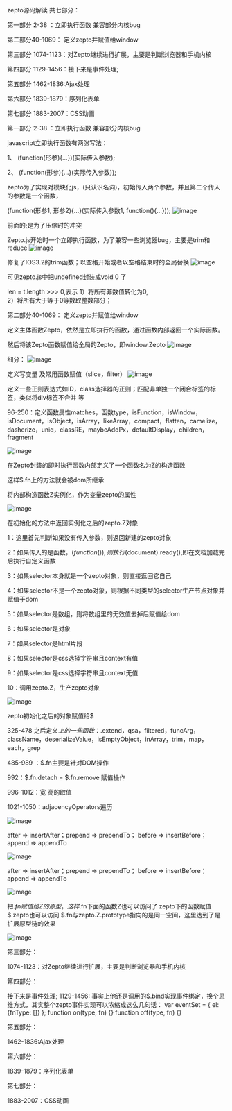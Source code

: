 zepto源码解读
共七部分：

第一部分 2-38 ：立即执行函数 兼容部分内核bug

第二部分40-1069： 定义zepto并赋值给window 


第三部分 1074-1123：对Zepto继续进行扩展，主要是判断浏览器和手机内核

第四部分 1129-1456：接下来是事件处理;

第五部分 1462-1836:Ajax处理

第六部分 1839-1879：序列化表单

第七部分 1883-2007：CSS动画

第一部分 2-38 ：立即执行函数 兼容部分内核bug

javascript立即执行函数有两张写法：

1、 (function(形参){...})(实际传入参数);

2、 (function(形参){...}(实际传入参数));


zepto为了实现对模块化js，(只认识名词)，初始传入两个参数，并且第二个传入的参数是一个函数，

(function(形参1, 形参2){...}(实际传入参数1, function(){...}));
![image](https://github.com/moveondo/Learn-zepto/blob/master/images/1.png)
 
前面的;是为了压缩时的冲突

Zepto.js开始时一个立即执行函数，为了兼容一些浏览器bug，主要是trim和reduce
![image](https://github.com/moveondo/Learn-zepto/blob/master/images/2.png)

 
修复了IOS3.2的trim函数；以空格开始或者以空格结束时的全局替换
![image](https://github.com/moveondo/Learn-zepto/blob/master/images/3.png)

可见zepto.js中把undefined封装成void 0 了
 
len = t.length >>> 0,表示
1）将所有非数值转化为0,  
2）将所有大于等于0等数取整数部分；

第二部分40-1069： 定义zepto并赋值给window 

定义主体函数Zepto，依然是立即执行的函数，通过函数内部返回一个实际函数。 

然后将该Zepto函数赋值给全局的Zepto，即window.Zepto
![image](https://github.com/moveondo/Learn-zepto/blob/master/images/4.png)
  
细分：
![image](https://github.com/moveondo/Learn-zepto/blob/master/images/5.png)
 
定义写变量 及常用函数赋值（slice，filter） 
![image](https://github.com/moveondo/Learn-zepto/blob/master/images/6.png)

 定义一些正则表达式如ID，class选择器的正则；匹配非单独一个闭合标签的标签，类似将div标签不合并 等 
 
96-250：定义函数属性matches，函数type，isFunction，isWindow，isDocument，isObject，isArray，likeArray，compact，flatten，camelize，dasherize，uniq，classRE，maybeAddPx，defaultDisplay，children，fragment

![image](https://github.com/moveondo/Learn-zepto/blob/master/images/7.png)
 
在Zepto封装的即时执行函数内部定义了一个函数名为Z的构造函数 

这样$.fn上的方法就会被dom所继承 

将内部构造函数Z实例化，作为变量zepto的属性 

![image](https://github.com/moveondo/Learn-zepto/blob/master/images/8.png)
 
在初始化的方法中返回实例化之后的zepto.Z对象

1：这里首先判断如果没有传入参数，则返回新建的zepto对象

2：如果传入的是函数，$(function(){}) ,则执行$(document).ready(),即在文档加载完后执行自定义函数

3：如果selector本身就是一个zepto对象，则直接返回它自己

4：如果selector不是一个zepto对象，则根据不同类型的selector生产节点对象并赋值于dom

5：如果selector是数组，则将数组里的无效值去掉后赋值给dom

6：如果selector是对象

7：如果selector是html片段

8：如果selector是css选择字符串且context有值

9：如果selector是css选择字符串且context无值

10：调用zepto.Z，生产zepto对象

![image](https://github.com/moveondo/Learn-zepto/blob/master/images/9.png)

 
zepto初始化之后的对象赋值给$

325-478  之后定义$上的一些函数：$.extend，qsa，filtered，funcArg，className，deserializeValue，isEmptyObject，inArray，trim，map，each，grep

485-989 ：$.fn主要是针对DOM操作

992：$.fn.detach = $.fn.remove 赋值操作

996-1012：宽 高的取值

1021-1050：adjacencyOperators遍历

![image](https://github.com/moveondo/Learn-zepto/blob/master/images/10.png)

 after    => insertAfter；prepend  => prependTo；
before   => insertBefore；append   => appendTo

![image](https://github.com/moveondo/Learn-zepto/blob/master/images/11.png)

after    => insertAfter；prepend  => prependTo；
before   => insertBefore；append   => appendTo

  ![image](https://github.com/moveondo/Learn-zepto/blob/master/images/12.png)
 
把$.fn赋值给Z的原型，这样$.fn下面的函数Z也可以访问了
zepto下的函数赋值$.zepto也可以访问
$.fn与zepto.Z.prototype指向的是同一空间，这里达到了是扩展原型链的效果

![image](https://github.com/moveondo/Learn-zepto/blob/master/images/13.png)

 第三部分：
 
1074-1123：对Zepto继续进行扩展，主要是判断浏览器和手机内核

第四部分：

接下来是事件处理;
1129-1456: 事实上他还是调用的$.bind实现事件绑定，换个思维方式，其实整个zepto事件实现可以浓缩成这么几句话：
var eventSet = {
    el: {fnType: []}
};
function on(type, fn) {}
function off(type, fn) {}

第五部分：

1462-1836:Ajax处理

第六部分：

1839-1879：序列化表单

第七部分：

1883-2007：CSS动画

